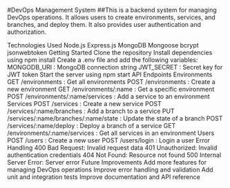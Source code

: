 #DevOps Management System
##This is a backend system for managing DevOps operations. It allows users to create environments, services, and branches, and deploy them. It also provides user authentication and authorization.

Technologies Used
Node.js
Express.js
MongoDB
Mongoose
bcrypt
jsonwebtoken
Getting Started
Clone the repository
Install dependencies using 
npm install
Create a 
.env
 file and add the following variables:
MONGODB_URI
: MongoDB connection string
JWT_SECRET
: Secret key for JWT token
Start the server using 
npm start
API Endpoints
Environments
GET /environments
: Get all environments
POST /environments
: Create a new environment
GET /environments/:name
: Get a specific environment
POST /environments/:name/services
: Add a service to an environment
Services
POST /services
: Create a new service
POST /services/:name/branches
: Add a branch to a service
PUT /services/:name/branches/:name/state
: Update the state of a branch
POST /services/:name/deploy
: Deploy a branch of a service
GET /environments/:name/services
: Get all services in an environment
Users
POST /users
: Create a new user
POST /users/login
: Login a user
Error Handling
400 Bad Request: Invalid request data
401 Unauthorized: Invalid authentication credentials
404 Not Found: Resource not found
500 Internal Server Error: Server error
Future Improvements
Add more features for managing DevOps operations
Improve error handling and validation
Add unit and integration tests
Improve documentation and API reference
